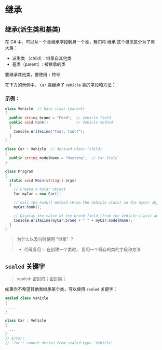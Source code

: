 # 继承

## 继承(派生类和基类)

在 C# 中，可以从一个类继承字段到另一个类，我们将 继承 这个概念区分为了两大类：

- 派生类 （child）：继承自其他类
- 基类（parent）: 被继承的类



要继承其他类，要使用 `:` 符号

在下方的示例中， `Car` 类继承了 `Vehicle` 类的字段和方法：



### 示例：

```c#
class Vehicle  // base class (parent) 
{
  public string brand = "Ford";  // Vehicle field
  public void honk()             // Vehicle method 
  {                    
    Console.WriteLine("Tuut, tuut!");
  }
}

class Car : Vehicle  // derived class (child)
{
  public string modelName = "Mustang";  // Car field
}

class Program
{
  static void Main(string[] args)
  {
    // Create a myCar object
    Car myCar = new Car();

    // Call the honk() method (From the Vehicle class) on the myCar object
    myCar.honk();

    // Display the value of the brand field (from the Vehicle class) and the value of the modelName from the Car class
    Console.WriteLine(myCar.brand + " " + myCar.modelName);
  }
}
```



> 为什么以及何时使用 "继承" ？
>
> - 代码复用： 在创建一个类时， 复用一个既存的类的字段和方法



##  `sealed` 关键字 

> sealed: 密封的；密封类；

如果你不希望其他类继承某个类，可以使用 `sealed` 关键字：

```c#
sealed class Vehicle 
{
  ...
}

class Car : Vehicle 
{
  ...
}
// Error: 
// 'Car': cannot derive from sealed type 'Vehicle'
```

